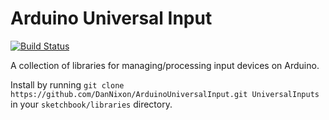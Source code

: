 Arduino Universal Input
=======================

[![Build Status](https://travis-ci.org/DanNixon/ArduinoUniversalInput.svg?branch=master)](https://travis-ci.org/DanNixon/ArduinoUniversalInput)

A collection of libraries for managing/processing input devices on Arduino.

Install by running `git clone https://github.com/DanNixon/ArduinoUniversalInput.git UniversalInputs` in your `sketchbook/libraries` directory.

